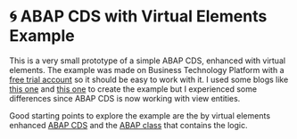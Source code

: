 # :cyclone: ABAP CDS with Virtual Elements Example

This is a very small prototype of a simple ABAP CDS, enhanced with virtual elements. The example was made on Business Technology Platform with a [free trial account](https://developers.sap.com/tutorials/hcp-create-trial-account.html) so it should be easy to work with it. I used some blogs like [this one](https://blogs.sap.com/2020/01/13/using-virtual-elements-with-cds-in-fiori-elements/) and [this one](https://blogs.sap.com/2022/10/06/how-to-use-virtual-elements-in-abap-restful-application-programming-model/) to create the example but I experienced some differences since ABAP CDS is now working with view entities.

Good starting points to explore the example are the by virtual elements enhanced [ABAP CDS](./src/zmke_c_demo_flight_enh.ddls.asddls) and the [ABAP class](./src/zcl_mke_virtual_elements.clas.abap) that contains the logic.
